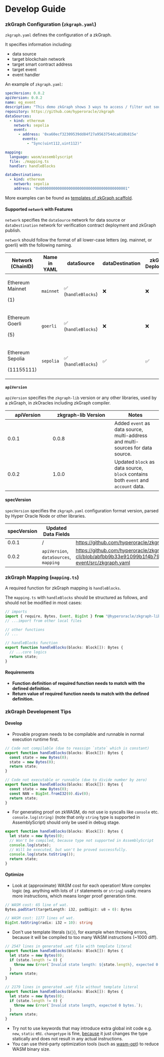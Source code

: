 # Develop Guide

### zkGraph Configuration (`zkgraph.yaml`)

`zkgraph.yaml` defines the configuration of a zkGraph.

It specifies information including:

* data source
* target blockchain network
* target smart contract address
* target event
* event handler

An example of `zkgraph.yaml`:

```yaml
specVersion: 0.0.2
apiVersion: 0.0.2
name: eg_event
description: "This demo zkGraph shows 3 ways to access / filter out source events."
repository: https://github.com/hyperoracle/zkgraph
dataSources:
  - kind: ethereum
    network: sepolia
    event:
      - address: '0xa60ecf32309539dd84f27a9563754dca818b815e'
        events: 
          - "Sync(uint112,uint112)"

mapping:
  language: wasm/assemblyscript
  file: ./mapping.ts
  handler: handleBlocks

dataDestinations:
  - kind: ethereum
    network: sepolia
    address: "0x0000000000000000000000000000000000000001"
```

More examples can be found as [templates of zkGraph scaffold](https://github.com/hyperoracle/zkgraph-cli/tree/main/packages/create-zkgraph/templates).

#### Supported `network` with Features

`network` specifies the `dataSource` network for data source or `dataDestination` network for verification contract deployment and zkGraph publish.

`network` should follow the format of all lower-case letters (eg. mainnet, or goerli) with the following naming.

<table data-full-width="false"><thead><tr><th width="191">Network (ChainID)</th><th width="148">Name in YAML</th><th width="191">dataSource</th><th width="156">dataDestination</th><th width="194">zkGraph Deployment</th></tr></thead><tbody><tr><td><p>Ethereum Mainnet</p><p>(1)</p></td><td><code>mainnet</code></td><td>✅ <br>(<code>handleBlocks</code>)</td><td>❌</td><td>❌</td></tr><tr><td><p>Ethereum Goerli</p><p>(5)</p></td><td><code>goerli</code></td><td>✅ <br>(<code>handleBlocks</code>)</td><td>❌</td><td>❌</td></tr><tr><td><p>Ethereum Sepolia</p><p>(11155111)</p></td><td><code>sepolia</code></td><td>✅ <br>(<code>handleBlocks</code>)</td><td>✅</td><td>✅</td></tr></tbody></table>

#### `apiVersion`

`apiVersion` specifies the `zkgraph-lib` version or any other libraries, used by a zkGraph, in zkOracles including zkGraph compiler.

<table><thead><tr><th width="132">apiVersion</th><th width="186.33333333333331">zkgraph-lib Version</th><th>Notes</th></tr></thead><tbody><tr><td>0.0.1</td><td>0.0.8</td><td>Added <code>event</code> as data source, multi-address and multi-sources for data source.</td></tr><tr><td>0.0.2</td><td>1.0.0</td><td>Updated <code>block</code> as data source, <code>block</code> contains both <code>event</code> and <code>account</code> data.</td></tr></tbody></table>

#### specVersion

`specVersion` specifies the `zkgraph.yaml` configuration format version, parsed by Hyper Oracle Node or other libraries.

<table><thead><tr><th width="147.33333333333331">specVersion</th><th width="274">Updated Data Fields</th><th data-type="content-ref">Example</th></tr></thead><tbody><tr><td>0.0.1</td><td>/</td><td><a href="https://github.com/hyperoracle/zkgraph/blob/4329897bf502ecf8cc36ecac8d39df75bf3b8f8f/src/zkgraph.yaml">https://github.com/hyperoracle/zkgraph/blob/4329897bf502ecf8cc36ecac8d39df75bf3b8f8f/src/zkgraph.yaml</a></td></tr><tr><td>0.0.2</td><td><code>apiVersion</code>, <code>dataSources</code>, <code>mapping</code></td><td><a href="https://github.com/hyperoracle/zkgraph-cli/blob/abfbb9b33e91099b1f4b791aefe2bf7decc05741/packages/create-zkgraph/templates/template-event/src/zkgraph.yaml">https://github.com/hyperoracle/zkgraph-cli/blob/abfbb9b33e91099b1f4b791aefe2bf7decc05741/packages/create-zkgraph/templates/template-event/src/zkgraph.yaml</a></td></tr></tbody></table>

### zkGraph Mapping (`mapping.ts`)

A required function for zkGraph mapping is `handleBlocks`.

The `mapping.ts` with `handleBlocks` should be structured as follows, and should not be modified in most cases:

```typescript
// imports
import { require, Bytes, Event, BigInt } from "@hyperoracle/zkgraph-lib";
// ...import from other local files

// other functions
// ...

// handleBlocks function
export function handleBlocks(blocks: Block[]): Bytes {
  // ...core logics
  return state;
}
```

#### Requirements

* **Function definition of required function needs to match with the defined definition.**
* **Return value of required function needs to match with the defined definition.**

### zkGraph Development Tips

#### Develop

* Provable program needs to be compilable and runnable in normal execution runtime first.

```typescript
// Code not compilable (due to reassign `state` which is constant)
export function handleBlocks(blocks: Block[]): Bytes {
  const state = new Bytes(0);
  state = new Bytes(0);
  return state;
}

// Code not executable or runnable (due to divide number by zero)
export function handleBlocks(blocks: Block[]): Bytes {
  const state = new Bytes(0);
  const NAN = BigInt.fromI32(0).div(0);
  return state;
}
```

* For generating proof on zkWASM, do not use io syscalls like `console` etc. `console.log(string)` (note that only `string` type is supported in AssemblyScript) should only be used in debug stage.

```typescript
export function handleBlocks(blocks: Block[]): Bytes {
  let state = new Bytes(0);
  // Won't be compiled, because type not supported in AssemblyScript
  console.log(state);
  // Will be executed, but won't be proved successfully.
  console.log(state.toString());
  return state;
}
```

#### Optimize

* Look at (approximate) WASM cost for each operation! More complex logic (eg. anything with lots of `if` statements or `string`) usally means more instructions, which means longer proof generation time.

```typescript
// WASM cost: 65 line of wat.
Bytes.padStart(targetLength: i32, padDigit: u8 = 0): Bytes

// WASM cost: 1177 lines of wat.
BigInt.toString(radix: i32 = 10): string
```

* Don't use template literals (`${}`), for example when throwing errors, because it will be compiled to too many WASM instructions (\~1000 diff).

```typescript
// 2547 lines in generated .wat file with template literal
export function handleBlocks(blocks: Block[]): Bytes {
  let state = new Bytes(0);
  if (state.length != 0) {
    throw new Error(`Invalid state length: ${state.length}, expected 0 bytes.`);
  }
  return state;
}

// 2179 lines in generated .wat file without template literal
export function handleBlocks(blocks: Block[]): Bytes {
  let state = new Bytes(0);
  if (state.length != 0) {
    throw new Error(`Invalid state length, expected 0 bytes.`);
  }
  return state;
}
```

* Try not to use keywords that may introduce extra global init code e.g. `new`, `static` etc. `changetype` is fine, [because](https://github.com/AssemblyScript/assemblyscript/issues/549#issuecomment-474005579) it just changes the type statically and does not result in any actual instructions.
* You can use third-party optimization tools (such as [wasm-opt](https://www.npmjs.com/package/wasm-opt)) to reduce WASM binary size.
